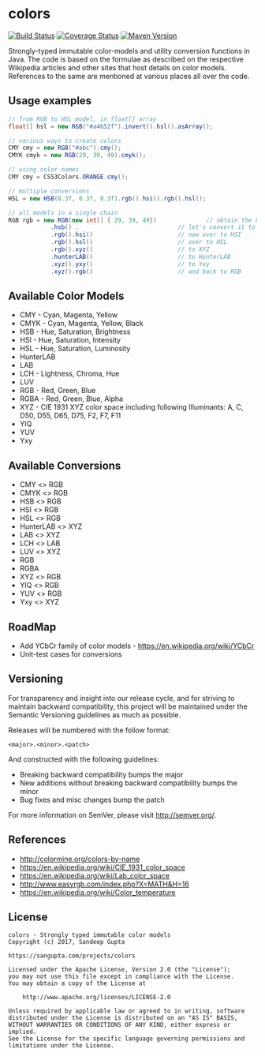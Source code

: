 # colors

[![Build Status](https://travis-ci.org/sangupta/colors.svg?branch=master)](https://travis-ci.org/sangupta/colors)
[![Coverage Status](https://coveralls.io/repos/sangupta/colors/badge.png)](https://coveralls.io/r/sangupta/colors)
[![Maven Version](https://maven-badges.herokuapp.com/maven-central/com.sangupta/colors/badge.svg)](https://maven-badges.herokuapp.com/maven-central/com.sangupta/colors)

Strongly-typed immutable color-models and utility conversion functions in Java. The code is
based on the formulae as described on the respective Wikipedia articles and other sites that
host details on color models. References to the same are mentioned at various places all over
the code.

## Usage examples

```java
// from RGB to HSL model, in float[] array
float[] hsl = new RGB("#a4b52f").invert().hsl().asArray();

// various ways to create colors
CMY cmy = new RGB("#abc").cmy();
CMYK cmyk = new RGB(29, 39, 49).cmyk();

// using color names
CMY cmy = CSS3Colors.ORANGE.cmy();

// multiple conversions
HSL = new HSB(0.3f, 0.3f, 0.3f).rgb().hsi().rgb().hsl();

// all models in a single chain
RGB rgb = new RGB(new int[] { 29, 39, 49})              // obtain the RGB color
		    .hsb() .                            // let's convert it to HSB
		    .rgb().hsi()                        // now over to HSI
		    .rgb().hsl()                        // over to HSL
		    .rgb().xyz()                        // to XYZ
		    .hunterLAB()                        // to HunterLAB
		    .xyz().yxy()                        // to Yxy
		    .xyz().rgb()                        // and back to RGB
```

## Available Color Models

* CMY - Cyan, Magenta, Yellow
* CMYK - Cyan, Magenta, Yellow, Black
* HSB - Hue, Saturation, Brightness
* HSI - Hue, Saturation, Intensity
* HSL - Hue, Saturation, Luminosity
* HunterLAB
* LAB
* LCH - Lightness, Chroma, Hue
* LUV
* RGB - Red, Green, Blue
* RGBA - Red, Green, Blue, Alpha
* XYZ - CIE 1931 XYZ color space including following Illuminants: A, C, D50, D55, D65, D75, F2, F7, F11
* YIQ
* YUV
* Yxy

## Available Conversions

* CMY <> RGB
* CMYK <> RGB
* HSB <> RGB
* HSI <> RGB
* HSL <> RGB
* HunterLAB <> XYZ
* LAB <> XYZ
* LCH <> LAB
* LUV <> XYZ
* RGB
* RGBA
* XYZ <> RGB
* YIQ <> RGB
* YUV <> RGB
* Yxy <> XYZ

## RoadMap

* Add YCbCr family of color models - https://en.wikipedia.org/wiki/YCbCr
* Unit-test cases for conversions

## Versioning

For transparency and insight into our release cycle, and for striving to maintain backward 
compatibility, this project will be  maintained under the Semantic Versioning guidelines 
as much as possible.

Releases will be numbered with the follow format:

```
<major>.<minor>.<patch>
```

And constructed with the following guidelines:

* Breaking backward compatibility bumps the major
* New additions without breaking backward compatibility bumps the minor
* Bug fixes and misc changes bump the patch

For more information on SemVer, please visit http://semver.org/.

## References

* http://colormine.org/colors-by-name
* https://en.wikipedia.org/wiki/CIE_1931_color_space
* https://en.wikipedia.org/wiki/Lab_color_space
* http://www.easyrgb.com/index.php?X=MATH&H=16
* https://en.wikipedia.org/wiki/Color_temperature


## License

```
colors - Strongly typed immutable color models
Copyright (c) 2017, Sandeep Gupta

https://sangupta.com/projects/colors

Licensed under the Apache License, Version 2.0 (the "License");
you may not use this file except in compliance with the License.
You may obtain a copy of the License at

    http://www.apache.org/licenses/LICENSE-2.0

Unless required by applicable law or agreed to in writing, software
distributed under the License is distributed on an "AS IS" BASIS,
WITHOUT WARRANTIES OR CONDITIONS OF ANY KIND, either express or implied.
See the License for the specific language governing permissions and
limitations under the License.
```
